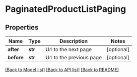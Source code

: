 # PaginatedProductListPaging

## Properties
Name | Type | Description | Notes
------------ | ------------- | ------------- | -------------
**after** | **str** | Url to the next page | [optional] 
**before** | **str** | Url to the previous page | [optional] 

[[Back to Model list]](../README.md#documentation-for-models) [[Back to API list]](../README.md#documentation-for-api-endpoints) [[Back to README]](../README.md)


